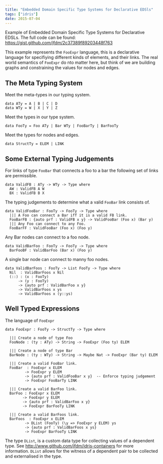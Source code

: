 ```yaml
---
title: "Embedded Domain Specific Type Systems for Declarative EDSls"
tags: ["idris"]
date: 2015-07-04
---
```


Example of Embedded Domain Specific Type Systems for Declarative EDSLs. The full code can be found: https://gist.github.com/jfdm/2c37389f89203448f763

This example represents the `FooExpr` language, this is a
declarative language for specifiying different kinds of elements,
and their links.  The real world semantics of `FooExpr` do nto
matter here, but think of we are building graphs and constraining
the values for nodes and edges.


## The Meta Typing System

Meet the meta-types in our typing system.

```
data ATy = A | B | C | D
data WTy = W | X | Y | Z
```

Meet the types in our type system.

```
data FooTy = Foo ATy | Bar WTy | FooBarTy | BarFooTy
```

Meet the types for nodes and edges.

```
data StructTy = ELEM | LINK
```

## Some External Typing Judgements

For links of type `FooBar` that connects a foo to a bar the
following set of links are permissible.

    data ValidFB : ATy -> WTy -> Type where
      AW : ValidFB A W
      BX : ValidFB B X

The typing judgements to determine what a valid `FooBar` link
consists of.

    data ValidFooBar : FooTy -> FooTy -> Type where
      ||| A Foo can connect a Bar iff it is a valid FB link.
      FooBarFB : {auto prf : ValidFB x y} -> ValidFooBar (Foo x) (Bar y)
      ||| Any Foo can connect to any Foo.
      FooBarFF : ValidFooBar (Foo x) (Foo y)

Any Bar nodes can connect to a foo node.

    data ValidBarFoo : FooTy -> FooTy -> Type where
      BarFooBF : ValidBarFoo (Bar x) (Foo y)

A single bar node can connect to manny foo nodes.

    data ValidBarFoos : FooTy -> List FooTy -> Type where
      Nil  : ValidBarFoos x Nil
      (::) : (x : FooTy)
          -> (y : FooTy)
          -> {auto prf : ValidBarFoo x y}
          -> ValidBarFoos x ys
          -> ValidBarFoos x (y::ys)

## Well Typed Expressions

The language of `FooExpr`

    data FooExpr : FooTy -> StructTy -> Type where

      ||| Create a node of type Foo
      FooNode : (ty : ATy) -> String -> FooExpr (Foo ty) ELEM

      ||| Create a node of type Bar
      BarNode : (ty : WTy) -> String -> Maybe Nat -> FooExpr (Bar ty) ELEM

      ||| Create a valid FooBar link.
      FooBar  : FooExpr x ELEM
             -> FooExpr y ELEM
             -> {auto prf : ValidFooBar x y}  -- Enforce typing judgement
             -> FooExpr FooBarTy LINK

      ||| Create a valid BarFoo link.
      BarFoo : FooExpr x ELEM
            -> FooExpr y ELEM
            -> {auto prf : ValidBarFoo x y}
            -> FooExpr BarFooTy LINK

      ||| Create a valid BarFoos link.
      BarFoos  : FooExpr x ELEM
             -> DList (FooTy) (\y => FooExpr y ELEM) ys
             -> {auto prf : ValidBarFoos x ys}
             -> FooExpr BarFooTy LINK



The type `DList`, is a custom data type for collecting values of a dependent
type. See http://www.github.com/jfdm/idris-containers for more
information. `DList` allows for the witness of a dependent pair to be
collected and externalised in the type.
